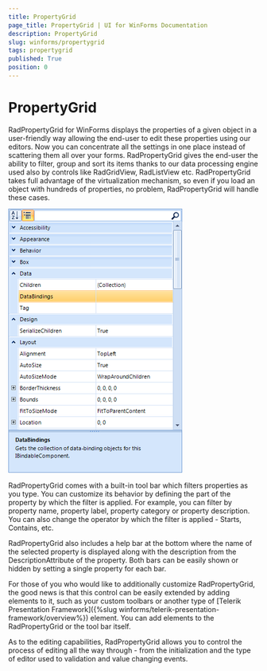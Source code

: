 ```yaml
---
title: PropertyGrid
page_title: PropertyGrid | UI for WinForms Documentation
description: PropertyGrid
slug: winforms/propertygrid
tags: propertygrid
published: True
position: 0
---
```


# PropertyGrid

RadPropertyGrid for WinForms displays the properties of a given object in a user-friendly way allowing the end-user to edit these properties using our editors. Now you can concentrate all the settings in one place instead of scattering them all over your forms. RadPropertyGrid gives the end-user the ability to filter, group and sort its items thanks to our data processing engine used also by controls like RadGridView, RadListView etc. RadPropertyGrid takes full advantage of the virtualization mechanism, so even if you load an object with hundreds of properties, no problem, RadPropertyGrid will handle these cases.

![propertygrid-overview](images/propertygrid-overview.png)

RadPropertyGrid comes with a built-in tool bar which filters properties as you type. You can customize its behavior by defining the part of the property by which the filter is applied. For example, you can filter by property name, property label, property category or property description. You can also change the operator by which the filter is applied - Starts, Contains, etc.

RadPropertyGrid also includes a help bar at the bottom where the name of the selected property is displayed along with the description from the DescriptionAttribute of the property. Both bars can be easily shown or hidden by setting a single property for each bar.

For those of you who would like to additionally customize RadPropertyGrid, the good news is that this control can be easily extended by adding elements to it, such as your custom toolbars or another type of [Telerik Presentation Framework]({%slug winforms/telerik-presentation-framework/overview%})
element. You can add elements to the RadPropertyGrid or the tool bar itself.

As to the editing capabilities, RadPropertyGrid allows you to control the process of editing all the way through - from the initialization and the type of editor used to validation and value changing events.
        
